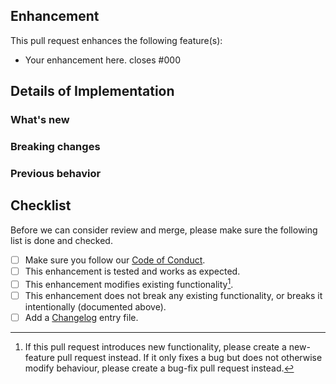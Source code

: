 ## Enhancement

This pull request enhances the following feature(s):
<!--
  Add the features this PR enhances here. If they are related to an issue, reference it, prepend with 'closes' to auto-close them on merge.

  Examples:
    - Add possibility to change the color of the button
    - Improve setup documentation
  
  If this PR enhances multiple features, make sure they are closely related. If not, consider creating multiple PRs.
-->
- Your enhancement here. closes #000

## Details of Implementation

### What's new

<!--
  Describe the feature(s) after the enhancement.

  Examples:
    - The button can now be red, blue, or green
    - The setup documentation now better explains the properties available
    - The property `NEW_PROPERTY` is now used to configure the button label
-->

### Breaking changes

<!--
  Describe any breaking changes introduced by this enhancement. If there are none, you can remove this section.

  Examples:
    - The button is now red by default
    - The property `OIDC_ENABLED` is now **required**
    - The property `SOME_PROPERTY` is renamed to `NEW_PROPERTY`
  
  It can be helpful to provide a migration path for users to follow, which can be added to the documentation later.
-->

### Previous behavior

<!--
  Describe the feature(s) before the enhancement.

  Examples:
    - The button was always blue
    - The setup documentation was missing some steps
    - The property `OIDC_ENABLED` was optional
    - The property `SOME_PROPERTY` was used to configure the button label
-->

## Checklist

Before we can consider review and merge, please make sure the following list is done and checked.

- [ ] Make sure you follow our [Code of Conduct](https://github.com/heviat/Mailu-OIDC/blob/master/CODE_OF_CONDUCT.md).
- [ ] This enhancement is tested and works as expected.
- [ ] This enhancement modifies existing functionality[^1].
- [ ] This enhancement does not break any existing functionality, or breaks it intentionally (documented above).
- [ ] Add a [Changelog](https://mailu.io/master/contributors/workflow.html#changelog) entry file.

[^1]: If this pull request introduces new functionality, please create a new-feature pull request instead. If it only fixes a bug but does not otherwise modify behaviour, please create a bug-fix pull request instead.
